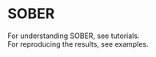# SOBER

For understanding SOBER, see tutorials. <br>
For reproducing the results, see examples. <br>
